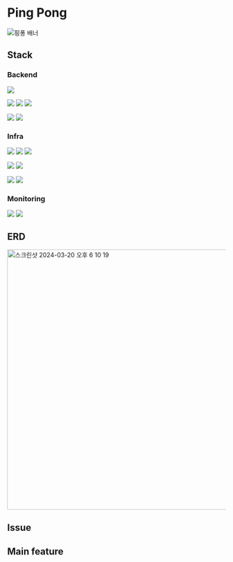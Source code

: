 # Ping Pong
![핑퐁 배너](https://github.com/yaezzin/PingPong/assets/97823928/573c893c-04ad-4d39-8e81-3b81bab7e277)

## Stack

### Backend

<img src="https://img.shields.io/badge/Spring Boot-6DB33F?style=flat-square&logo=Spring Boot&logoColor=white"/> 

<img src="https://img.shields.io/badge/MySQL-4471A1?style=flat-square&logo=MySQL&logoColor=white"/> <img src="https://img.shields.io/badge/MongoDB-47A248?style=flat-square&logo=MongoDB&logoColor=white"/> <img src="https://img.shields.io/badge/Redis-DC382D?style=flat-square&logo=Redis&logoColor=white"/> 

<img src="https://img.shields.io/badge/JUnit5-25A162?style=flat-square&logo=JUnit5&logoColor=white"/> <img src="https://img.shields.io/badge/Mockito-123A41?style=flat-square&logo=Mockito&logoColor=white"/> 


### Infra
<img src="https://img.shields.io/badge/Docker-2496ED?style=flat-square&logo=Docker&logoColor=white"/> <img src="https://img.shields.io/badge/Kubernetes-326CE5?style=flat-square&logo=Kubernetes&logoColor=white"/> <img src="https://img.shields.io/badge/Helm-0F1689?style=flat-square&logo=helm&logoColor=white"/>

<img src="https://img.shields.io/badge/Github Actions-2088FF?style=flat-square&logo=Github Actions&logoColor=white"/> <img src="https://img.shields.io/badge/ArgoCD-EF7B4D?style=flat-square&logo=Argo&logoColor=white"/>

<img src="https://img.shields.io/badge/Terraform-844FBA?style=flat-square&logo=Terraform&logoColor=white"/> <img src="https://img.shields.io/badge/NCloud-03C75A?style=flat-square&logo=naver&logoColor=white"/>

### Monitoring
<img src="https://img.shields.io/badge/Prometheus-E6522C?style=flat-square&logo=Prometheus&logoColor=white"/> <img src="https://img.shields.io/badge/Grafana-F46800?style=flat-square&logo=Grafana&logoColor=white"/> 

## ERD
<img width="600" alt="스크린샷 2024-03-20 오후 6 10 19" src="https://github.com/yaezzin/PingPong/assets/97823928/9f685e9d-b0e5-4e41-b5b6-290cffad5a9e">

## Issue

## Main feature



